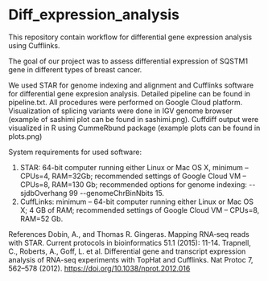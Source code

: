 # Diff_expression_analysis
This repository contain workflow for differential gene expression analysis using Cufflinks.

The goal of our project was to assess differential expression of SQSTM1 gene in different types of breast cancer.

We used STAR for genome indexing and alignment and Cufflinks software for differential gene expresion analysis. Detailed pipeline can be found in pipeline.txt. All procedures were performed on Google Cloud platform. Visualization of splicing variants were done in IGV genome browser (example of sashimi plot can be found in sashimi.png). Cuffdiff output were visualized in R using CummeRbund package (example plots can be found in plots.png)

System requirements for used software:
1. STAR: 64-bit computer running either Linux or Mac OS X, minimum – CPUs=4, RAM=32Gb; recommended settings of Google Cloud VM – CPUs=8, RAM=130 Gb; recommended options for genome indexing: --sjdbOverhang 99 --genomeChrBinNbits 15. 
2. CuffLinks: minimum – 64-bit computer running either Linux or Mac OS X; 4 GB of RAM; recommended settings of Google Cloud VM – CPUs=8, RAM=52 Gb.


References
Dobin, A., and Thomas R. Gingeras. Mapping RNA‐seq reads with STAR. Current protocols in bioinformatics 51.1 (2015): 11-14. 
Trapnell, C., Roberts, A., Goff, L. et al. Differential gene and transcript expression analysis of RNA-seq experiments with TopHat and Cufflinks. Nat Protoc 7, 562–578 (2012). https://doi.org/10.1038/nprot.2012.016
